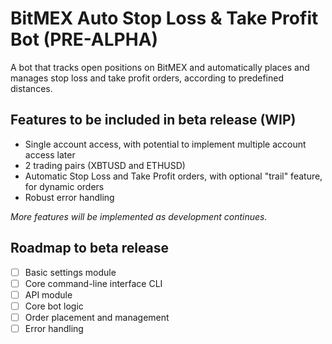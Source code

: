 # BitMEX Auto Stop Loss & Take Profit Bot (PRE-ALPHA)

A bot that tracks open positions on BitMEX and automatically places and manages stop loss and take profit orders, according to predefined distances.


## Features to be included in beta release (WIP)

- Single account access, with potential to implement multiple account access later
- 2 trading pairs (XBTUSD and ETHUSD)
- Automatic Stop Loss and Take Profit orders, with optional "trail" feature, for dynamic orders
- Robust error handling

*More features will be implemented as development continues.*


## Roadmap to beta release

- [ ] Basic settings module
- [ ] Core command-line interface CLI
- [ ] API module
- [ ] Core bot logic
- [ ] Order placement and management
- [ ] Error handling
